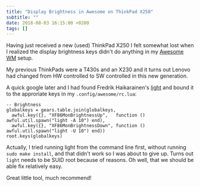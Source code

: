 ```yaml
---
title: "Display Brightness in Awesome on ThinkPad X250"
subtitle: ""
date: 2018-08-03 16:15:00 +0200
tags: []
---
```


Having just received a new (used) ThinkPad X250 I felt somewhat lost
when I realized the display brightness keys didn't do anything in my 
[Awesome WM][] setup.

<!--more-->

My previous ThinkPads were a T430s and an X230 and it turns out Lenovo
had changed from HW controlled to SW controlled in this new generation.

A quick google later and I had found Fredrik Haikarainen's [light][]
and bound it to the approriate keys in my `.config/awesome/rc.lua`:

    -- Brightness
    globalkeys = gears.table.join(globalkeys,
      awful.key({}, "XF86MonBrightnessUp",   function () awful.util.spawn("light -A 10") end),
      awful.key({}, "XF86MonBrightnessDown", function () awful.util.spawn("light -U 10") end))
    root.keys(globalkeys)

Actually, I tried running light from the command line first, without
running `sudo make install`, and that didn't work so I was about to give
up.  Turns out `light` needs to be SUID root because of reasons.  Oh well,
that we should be able fix relatively easy.

Great little tool, much recommend!

[light]: https://github.com/haikarainen/light
[Awesome WM]: https://awesomewm.org
